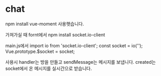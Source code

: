 # chat
npm install vue-moment 사용햇습니다.

가져가실 때
fornt에서
npm install socket.io-client

main.js에서
import io from 'socket.io-client';
const socket = io('');
Vue.prototype.$socket = socket;


사용시
handler는 방을 만들고
sendMessage는 메시지를 보냅니다.
created는 socket에서 온 메시지를 실시간으로 받습니다.

